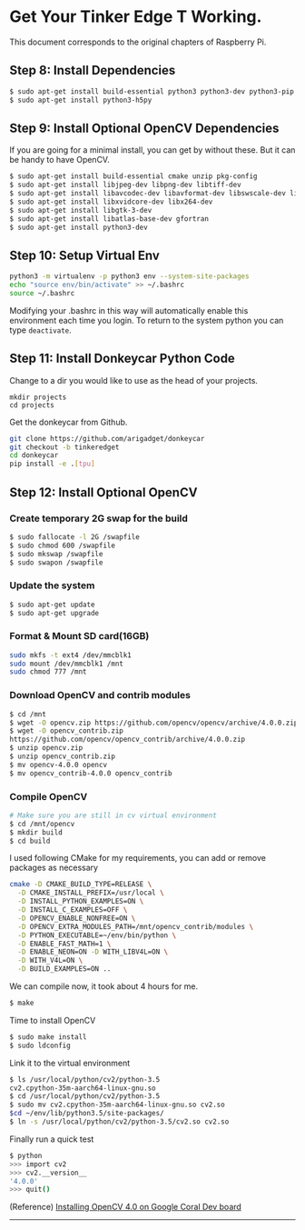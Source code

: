 # Get Your Tinker Edge T Working.

This document corresponds to the original chapters of Raspberry Pi.

## Step 8: Install Dependencies

```bash
$ sudo apt-get install build-essential python3 python3-dev python3-pip python3-virtualenv python3-numpy python3-pandas i2c-tools avahi-utils joystick libopenjp2-7-dev libtiff5-dev gfortran libatlas-base-dev libopenblas-dev libhdf5-serial-dev git
$ sudo apt-get install python3-h5py
```

## Step 9: Install Optional OpenCV Dependencies

If you are going for a minimal install, you can get by without these. But it can be handy to have OpenCV.

```bash
$ sudo apt-get install build-essential cmake unzip pkg-config 
$ sudo apt-get install libjpeg-dev libpng-dev libtiff-dev 
$ sudo apt-get install libavcodec-dev libavformat-dev libswscale-dev libv4l-dev
$ sudo apt-get install libxvidcore-dev libx264-dev 
$ sudo apt-get install libgtk-3-dev 
$ sudo apt-get install libatlas-base-dev gfortran 
$ sudo apt-get install python3-dev
```

##  Step 10: Setup Virtual Env

```bash
python3 -m virtualenv -p python3 env --system-site-packages
echo "source env/bin/activate" >> ~/.bashrc
source ~/.bashrc
```
Modifying your .bashrc in this way will automatically enable this environment each time you login. To return to the system python you can type `deactivate`.

##  Step 11: Install Donkeycar Python Code

Change to a dir you would like to use as the head of your projects.

```
mkdir projects
cd projects
```

Get the donkeycar from Github.

```bash
git clone https://github.com/arigadget/donkeycar
git checkout -b tinkeredget
cd donkeycar
pip install -e .[tpu]
```

##  Step 12: Install Optional OpenCV

### Create temporary 2G swap for the build
```bash
$ sudo fallocate -l 2G /swapfile 
$ sudo chmod 600 /swapfile 
$ sudo mkswap /swapfile 
$ sudo swapon /swapfile
```
### Update the system
```bash
$ sudo apt-get update
$ sudo apt-get upgrade
```
### Format & Mount SD card(16GB)
```bash
sudo mkfs -t ext4 /dev/mmcblk1
sudo mount /dev/mmcblk1 /mnt
sudo chmod 777 /mnt
```
### Download OpenCV and contrib modules
```bash
$ cd /mnt
$ wget -O opencv.zip https://github.com/opencv/opencv/archive/4.0.0.zip
$ wget -O opencv_contrib.zip
https://github.com/opencv/opencv_contrib/archive/4.0.0.zip
$ unzip opencv.zip
$ unzip opencv_contrib.zip
$ mv opencv-4.0.0 opencv
$ mv opencv_contrib-4.0.0 opencv_contrib
```
### Compile OpenCV
```bash
# Make sure you are still in cv virtual environment 
$ cd /mnt/opencv 
$ mkdir build 
$ cd build
```
I used following CMake for my requirements, you can add or remove packages as necessary
```bash
cmake -D CMAKE_BUILD_TYPE=RELEASE \
  -D CMAKE_INSTALL_PREFIX=/usr/local \
  -D INSTALL_PYTHON_EXAMPLES=ON \
  -D INSTALL_C_EXAMPLES=OFF \
  -D OPENCV_ENABLE_NONFREE=ON \
  -D OPENCV_EXTRA_MODULES_PATH=/mnt/opencv_contrib/modules \
  -D PYTHON_EXECUTABLE=~/env/bin/python \
  -D ENABLE_FAST_MATH=1 \
  -D ENABLE_NEON=ON -D WITH_LIBV4L=ON \
  -D WITH_V4L=ON \
  -D BUILD_EXAMPLES=ON ..
```
We can compile now, it took about 4 hours for me.
```bash
$ make
```
Time to install OpenCV
```bash
$ sudo make install
$ sudo ldconfig
```
Link it to the virtual environment
```bash
$ ls /usr/local/python/cv2/python-3.5
cv2.cpython-35m-aarch64-linux-gnu.so
$ cd /usr/local/python/cv2/python-3.5
$ sudo mv cv2.cpython-35m-aarch64-linux-gnu.so cv2.so 
$cd ~/env/lib/python3.5/site-packages/
$ ln -s /usr/local/python/cv2/python-3.5/cv2.so cv2.so
```
Finally run a quick test
```bash
$ python
>>> import cv2
>>> cv2.__version__
'4.0.0'
>>> quit()
```
(Reference)
[Installing OpenCV 4.0 on Google Coral Dev board](https://medium.com/@balaji_85683/installing-opencv-4-0-on-google-coral-dev-board-5c3a69d7f52f)

----
